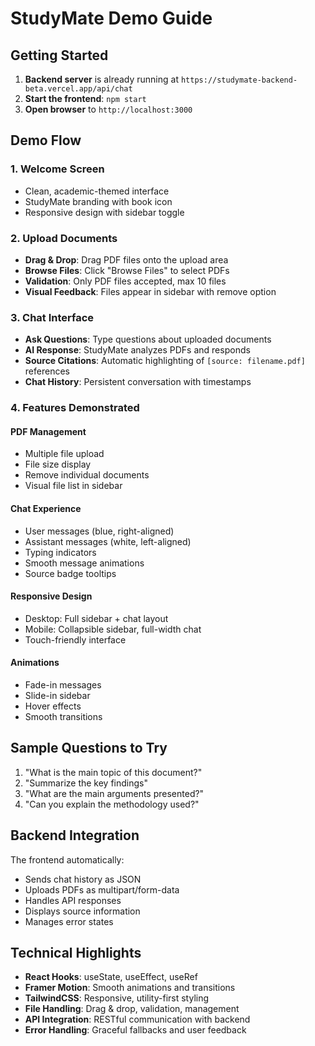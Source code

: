 # StudyMate Demo Guide

## Getting Started

1. **Backend server** is already running at `https://studymate-backend-beta.vercel.app/api/chat`
2. **Start the frontend**: `npm start`
3. **Open browser** to `http://localhost:3000`

## Demo Flow

### 1. Welcome Screen
- Clean, academic-themed interface
- StudyMate branding with book icon
- Responsive design with sidebar toggle

### 2. Upload Documents
- **Drag & Drop**: Drag PDF files onto the upload area
- **Browse Files**: Click "Browse Files" to select PDFs
- **Validation**: Only PDF files accepted, max 10 files
- **Visual Feedback**: Files appear in sidebar with remove option

### 3. Chat Interface
- **Ask Questions**: Type questions about uploaded documents
- **AI Response**: StudyMate analyzes PDFs and responds
- **Source Citations**: Automatic highlighting of `[source: filename.pdf]` references
- **Chat History**: Persistent conversation with timestamps

### 4. Features Demonstrated

#### PDF Management
- Multiple file upload
- File size display
- Remove individual documents
- Visual file list in sidebar

#### Chat Experience
- User messages (blue, right-aligned)
- Assistant messages (white, left-aligned)
- Typing indicators
- Smooth message animations
- Source badge tooltips

#### Responsive Design
- Desktop: Full sidebar + chat layout
- Mobile: Collapsible sidebar, full-width chat
- Touch-friendly interface

#### Animations
- Fade-in messages
- Slide-in sidebar
- Hover effects
- Smooth transitions

## Sample Questions to Try

1. "What is the main topic of this document?"
2. "Summarize the key findings"
3. "What are the main arguments presented?"
4. "Can you explain the methodology used?"

## Backend Integration

The frontend automatically:
- Sends chat history as JSON
- Uploads PDFs as multipart/form-data
- Handles API responses
- Displays source information
- Manages error states

## Technical Highlights

- **React Hooks**: useState, useEffect, useRef
- **Framer Motion**: Smooth animations and transitions
- **TailwindCSS**: Responsive, utility-first styling
- **File Handling**: Drag & drop, validation, management
- **API Integration**: RESTful communication with backend
- **Error Handling**: Graceful fallbacks and user feedback
